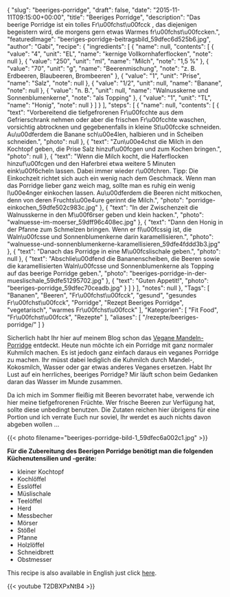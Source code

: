 {
    "slug": "beeriges-porridge",
    "draft": false,
    "date": "2015-11-11T09:15:00+00:00",
    "title": "Beeriges Porridge",
    "description": "Das beerige Porridge ist ein tolles Fr\u00fchst\u00fcck , das diejenigen begeistern wird, die morgens gern etwas Warmes fr\u00fchst\u00fccken.",
    "featuredImage": "beeriges-porridge-beitragsbild_59dfec6d525b6.jpg",
    "author": "Gabi",
    "recipe": {
        "ingredients": [
            {
                "name": null,
                "contents": [
                    {
                        "value": "4",
                        "unit": "EL",
                        "name": "kernige Vollkornhaferflocken",
                        "note": null
                    },
                    {
                        "value": "250",
                        "unit": "ml",
                        "name": "Milch",
                        "note": "1,5 %"
                    },
                    {
                        "value": "70",
                        "unit": "g",
                        "name": "Beerenmischung",
                        "note": "z. B. Erdbeeren, Blaubeeren, Brombeeren"
                    },
                    {
                        "value": "1",
                        "unit": "Prise",
                        "name": "Salz",
                        "note": null
                    },
                    {
                        "value": "1\/2",
                        "unit": null,
                        "name": "Banane",
                        "note": null
                    },
                    {
                        "value": "n. B.",
                        "unit": null,
                        "name": "Walnusskerne und Sonnenblumenkerne",
                        "note": "als Topping"
                    },
                    {
                        "value": "1",
                        "unit": "TL",
                        "name": "Honig",
                        "note": null
                    }
                ]
            }
        ],
        "steps": [
            {
                "name": null,
                "contents": [
                    {
                        "text": "Vorbereitend die tiefgefrorenen Fr\u00fcchte aus dem Gefrierschrank nehmen oder aber die frischen Fr\u00fcchte waschen, vorsichtig abtrocknen und gegebenenfalls in kleine St\u00fccke schneiden. Au\u00dferdem die Banane sch\u00e4len, halbieren  und in Scheiben schneiden.",
                        "photo": null
                    },
                    {
                        "text": "Zun\u00e4chst die Milch in den Kochtopf geben, die Prise Salz hinzuf\u00fcgen und zum Kochen bringen.",
                        "photo": null
                    },
                    {
                        "text": "Wenn die Milch kocht, die Haferflocken hinzuf\u00fcgen und den Haferbrei etwa weitere 5 Minuten eink\u00f6cheln lassen. Dabei immer wieder r\u00fchren. Tipp: Die Einkochzeit richtet sich auch ein wenig nach dem Geschmack. Wenn man das Porridge lieber ganz weich mag, sollte man es ruhig ein wenig l\u00e4nger einkochen lassen. Au\u00dferdem die Beeren nicht mitkochen, denn von deren Fruchts\u00e4ure gerinnt die Milch.",
                        "photo": "porridge-einkochen_59dfe502c983c.jpg"
                    },
                    {
                        "text": "In der Zwischenzeit die Walnusskerne in den M\u00f6rser geben und klein hacken.",
                        "photo": "walnuesse-im-moerser_59dff96c408ec.jpg"
                    },
                    {
                        "text": "Dann den Honig in der Pfanne zum Schmelzen bringen. Wenn er fl\u00fcssig ist, die Waln\u00fcsse und Sonnenblumenkerne darin karamellisieren.",
                        "photo": "walnuesse-und-sonnenblumenkerne-karamellisieren_59dfe4fddd3b3.jpg"
                    },
                    {
                        "text": "Danach das Porridge in eine M\u00fcslischale geben.",
                        "photo": null
                    },
                    {
                        "text": "Abschlie\u00dfend die Bananenscheiben, die Beeren sowie die karamellisierten Waln\u00fcsse und Sonnenblumenkerne als Topping auf das beerige Porridge geben.",
                        "photo": "beeriges-porridge-in-der-mueslischale_59dfe51295702.jpg"
                    },
                    {
                        "text": "Guten Appetit!",
                        "photo": "beeriges-porridge_59dfec70ceadb.jpg"
                    }
                ]
            }
        ],
        "notes": null
    },
    "Tags": [
        "Bananen",
        "Beeren",
        "Fr\u00fchst\u00fcck",
        "gesund",
        "gesundes Fr\u00fchst\u00fcck",
        "Porridge",
        "Rezept Beeriges Porridge",
        "vegetarisch",
        "warmes Fr\u00fchst\u00fcck"
    ],
    "Kategorien": [
        "Fit Food",
        "Fr\u00fchst\u00fcck",
        "Rezepte"
    ],
    "aliases": [
        "\/rezepte\/beeriges-porridge\/"
    ]
}

Sicherlich habt Ihr hier auf meinem Blog schon das [Vegane Mandeln-Porridge][1] entdeckt. Heute nun möchte ich ein Porridge mit ganz normaler Kuhmilch machen. Es ist jedoch ganz einfach daraus ein veganes Porridge zu machen. Ihr müsst dabei lediglich die Kuhmilch durch Mandel-, Kokosmilch, Wasser oder gar etwas anderes Veganes ersetzen. Habt Ihr Lust auf ein herrliches, beeriges Porridge? Mir läuft schon beim Gedanken daran das Wasser im Munde zusammen.

Da ich mich im Sommer fleißig mit Beeren bevorratet habe, verwende ich hier meine tiefgefrorenen Früchte. Wer frische Beeren zur Verfügung hat, sollte diese unbedingt benutzen. Die Zutaten reichen hier übrigens für eine Portion und ich verrate Euch nur soviel, Ihr werdet es auch nichts davon abgeben wollen &#8230;

{{< photo filename="beeriges-porridge-bild-1_59dfec6a002c1.jpg" >}}

**Für die Zubereitung des Beerigen Porridge benötigt man die folgenden Küchenutensilien und -geräte:**

 * kleiner Kochtopf
 * Kochlöffel
 * Esslöffel
 * Müslischale
 * Teelöffel
 * Herd
 * Messbecher
 * Mörser
 * Stößel
 * Pfanne
 * Holzlöffel
 * Schneidbrett
 * Obstmesser

This recipe is also available in English just click [here](https://deliciouslygabi.com/recipe/healthy-delicious-porridge-berries/).

{{< youtube T2DBXPxNtB4 >}}

 [1]: https://kochfokus.de/rezepte/veganes-mandel-porridge/